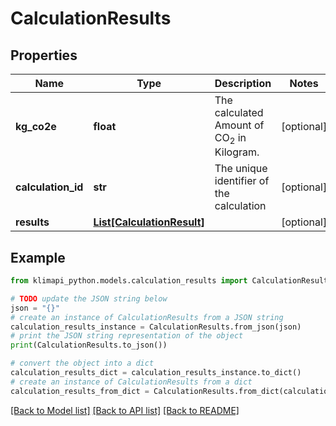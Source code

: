 # CalculationResults


## Properties

Name | Type | Description | Notes
------------ | ------------- | ------------- | -------------
**kg_co2e** | **float** | The calculated Amount of CO<sub>2</sub> in Kilogram. | [optional] 
**calculation_id** | **str** | The unique identifier of the calculation | [optional] 
**results** | [**List[CalculationResult]**](CalculationResult.md) |  | [optional] 

## Example

```python
from klimapi_python.models.calculation_results import CalculationResults

# TODO update the JSON string below
json = "{}"
# create an instance of CalculationResults from a JSON string
calculation_results_instance = CalculationResults.from_json(json)
# print the JSON string representation of the object
print(CalculationResults.to_json())

# convert the object into a dict
calculation_results_dict = calculation_results_instance.to_dict()
# create an instance of CalculationResults from a dict
calculation_results_from_dict = CalculationResults.from_dict(calculation_results_dict)
```
[[Back to Model list]](../README.md#documentation-for-models) [[Back to API list]](../README.md#documentation-for-api-endpoints) [[Back to README]](../README.md)


